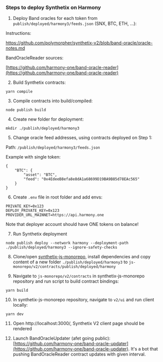 ### Steps to deploy Synthetix on Harmony

1. Deploy Band oracles for each token from `publish/deployed/harmony3/feeds.json` (SNX, BTC, ETH, ...):

Instructions:

https://github.com/polymorpher/synthetix-v2/blob/band-oracle/oracle-notes.md

BandOracleReader sources:

[https://github.com/harmony-one/band-oracle-reader](https://github.com/harmony-one/band-oracle-reader)

2. Build Synthetix contracts:
```shell
yarn compile
```

3. Compile contracts into build/compiled:
```shell
node publish build
```

4. Create new folder for deployment:
```shell
mkdir ./publish/deployed/harmony3
```

5. Change oracle feed addresses, using contracts deployed on Step 1:

Path: `/publish/deployed/harmony3/feeds.json`

Example with single token:
```shell
{
	"BTC": {
		"asset": "BTC",
		"feed": "0x4EdeeB8efa8e8dA1a68699D19BA9B85d78EAc565"
	}
}

```

6. Create `.env` file in root folder and add envs:
```shell
PRIVATE_KEY=0x123
DEPLOY_PRIVATE_KEY=0x123
PROVIDER_URL_MAINNET=https://api.harmony.one
```

Note that deployer account should have ONE tokens on balance!

7. Run Synthetix deployment
```shell
node publish deploy --network harmony --deployment-path ./publish/deployed/harmony3 --ignore-safety-checks
```

8. Clone/open [synthetix-js-monorepo](https://github.com/ArtemKolodko/synthetix-js-monorepo/pull/1), install dependencies and copy content of a new folder `./publish/deployed/harmony3` to `js-monorepo/v2/contracts/publish/deployed/harmony` 

9. Navigate to `js-monorepo/v2/contracts` in synthetix-js-monorepo repository and run script to build contract bindings:
```shell
yarn build
```

10. In synthetix-js-monorepo repository, navigate to `v2/ui` and run client locally:
```shell
yarn dev
```

11. Open http://localhost:3000/, Synthetix V2 client page should be rendered


12. Launch BandOracleUpdater (afet going public): [https://github.com/harmony-one/band-oracle-updater](https://github.com/harmony-one/band-oracle-updater). It's a bot that pushing BandOracleReader contract updates with given interval.
